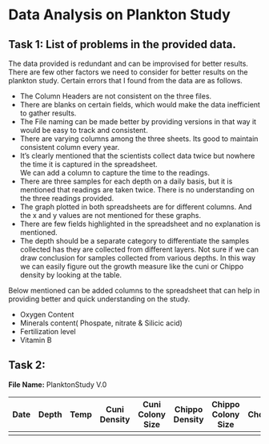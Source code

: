 # Data Analysis on Plankton Study

## Task 1:  List of problems in the provided data.
 
 The data provided is redundant and can be improvised for better results.  There are few other factors we need to consider for better results on the plankton study. Certain errors that I found from the data are as follows. 
* The Column Headers are not consistent on the three files.
* There are blanks on certain fields, which would make the data inefficient to gather results.
* The File naming can be made better by providing versions in that way it would be easy to track and consistent.
* There are varying columns among the three sheets. Its good to maintain consistent column every year.
* It’s clearly mentioned that the scientists collect data twice but nowhere the time it is captured in the spreadsheet.  
We can add a column to capture the time to the readings.
* There are three samples for each depth on a daily basis, but it is mentioned that readings are taken twice.  There is no understanding on the three readings provided.
* The graph plotted in both spreadsheets are for different columns. And the x and y values are not mentioned for these graphs.
* There are few fields highlighted in the spreadsheet and no explanation is mentioned.
* The depth should be a separate category to differentiate the samples collected has they are collected from different layers.  Not sure if we can draw conclusion for samples collected from various depths.  In this way we can easily figure out the growth measure like the cuni or Chippo density by looking at the table.

Below mentioned can be added columns to the spreadsheet that can help in providing better and quick understanding on the study.
* Oxygen Content
* Minerals content( Phospate, nitrate & Silicic acid) 
* Fertilization level
* Vitamin B  

## Task 2:
**File Name:** PlanktonStudy V.0

| Date | Depth | Temp | Cuni Density | Cuni Colony Size | Chippo Density | Chippo Colony Size | Cholorphyla | Oxygen Level | Mineral Value | Vitamin B |
|------|-------|------|--------------|------------------|----------------|--------------------|-------------|--------------|---------------|-----------|
|      |       |      |              |                  |                |                    |             |              |               |           |
